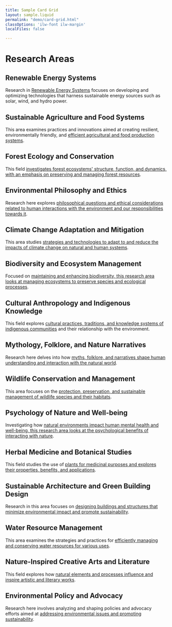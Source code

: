```yaml
---
title: Sample Card Grid
layout: sample.liquid
permalink: "demo/card-grid.html"
classOptions: 'ilw-font ilw-margin'
localFiles: false

---
```

<ilw-content>
<h1>Research Areas</h1>
</ilw-content>
<ilw-grid padding="20px 0">
<ilw-card clickable="true"><h2>Renewable Energy Systems</h2><p> Research in <a href="#">Renewable Energy Systems</a> focuses on developing and optimizing technologies that harness sustainable energy sources such as solar, wind, and hydro power.</p></ilw-card>
<ilw-card clickable="true"><h2>Sustainable Agriculture and Food Systems</h2><p>This area examines practices and innovations aimed at creating resilient, environmentally friendly, and <a href="#">efficient agricultural and food production systems</a>.</p></ilw-card>
<ilw-card clickable="true"><h2>Forest Ecology and Conservation</h2><p>This field <a href="#">investigates forest ecosystems' structure, function, and dynamics, with an emphasis on preserving and managing forest resources</a>.</p></ilw-card>
<ilw-card clickable="true"><h2>Environmental Philosophy and Ethics</h2><p>Research here explores <a href="#">philosophical questions and ethical considerations related to human interactions with the environment and our responsibilities towards it</a>.</p></ilw-card>
<ilw-card clickable="true"><h2>Climate Change Adaptation and Mitigation</h2><p>This area studies <a href="#">strategies and technologies to adapt to and reduce the impacts of climate change on natural and human systems</a>.</p></ilw-card>
<ilw-card clickable="true"><h2>Biodiversity and Ecosystem Management</h2><p>Focused on <a href="#">maintaining and enhancing biodiversity, this research area looks at managing ecosystems to preserve species and ecological processes</a>.</p></ilw-card>
<ilw-card clickable="true"><h2>Cultural Anthropology and Indigenous Knowledge</h2><p>This field explores <a href="#">cultural practices, traditions, and knowledge systems of indigenous communities</a> and their relationship with the environment</a>.</p></ilw-card>
<ilw-card clickable="true"><h2>Mythology, Folklore, and Nature Narratives</h2><p>Research here delves into how <a href="#">myths, folklore, and narratives shape human understanding and interaction with the natural world</a>.</p></ilw-card>
<ilw-card clickable="true"><h2>Wildlife Conservation and Management</h2><p> This area focuses on the <a href="#">protection, preservation, and sustainable management of wildlife species and their habitats</a>.</p></ilw-card>
<ilw-card clickable="true"><h2>Psychology of Nature and Well-being</h2><p>Investigating how <a href="#">natural environments impact human mental health and well-being, this research area looks at the psychological benefits of interacting with nature</a>.</p></ilw-card>
<ilw-card clickable="true"><h2>Herbal Medicine and Botanical Studies</h2><p>This field studies the use of <a href="#">plants for medicinal purposes and explores their properties, benefits, and applications</a>.</p></ilw-card>
<ilw-card clickable="true"><h2>Sustainable Architecture and Green Building Design</h2><p>Research in this area focuses on <a href="#">designing buildings and structures that minimize environmental impact and promote sustainability</a>.</p></ilw-card>
<ilw-card clickable="true"><h2>Water Resource Management</h2><p>This area examines the strategies and practices for <a href="#">efficiently managing and conserving water resources for various uses</a>.</p></ilw-card>
<ilw-card clickable="true"><h2>Nature-Inspired Creative Arts and Literature</h2><p>This field explores how <a href="#">natural elements and processes influence and inspire artistic and literary works</a>.</p></ilw-card>
<ilw-card clickable="true"><h2>Environmental Policy and Advocacy</h2><p>Research here involves analyzing and shaping policies and advocacy efforts aimed at <a href="#">addressing environmental issues and promoting sustainability</a>.</p></ilw-card>
</ilw-grid>
<ilw-pagination pages="9" page="1"></ilw-pagination>